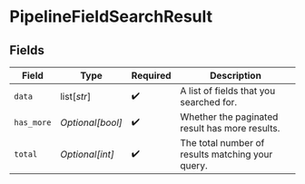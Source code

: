 # PipelineFieldSearchResult


## Fields

| Field                                            | Type                                             | Required                                         | Description                                      |
| ------------------------------------------------ | ------------------------------------------------ | ------------------------------------------------ | ------------------------------------------------ |
| `data`                                           | list[*str*]                                      | :heavy_check_mark:                               | A list of fields that you searched for.          |
| `has_more`                                       | *Optional[bool]*                                 | :heavy_check_mark:                               | Whether the paginated result has more results.   |
| `total`                                          | *Optional[int]*                                  | :heavy_check_mark:                               | The total number of results matching your query. |